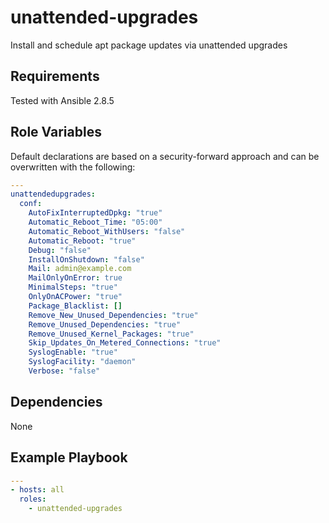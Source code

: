 unattended-upgrades
========

Install and schedule apt package updates via unattended upgrades

Requirements
------------

Tested with Ansible 2.8.5

Role Variables
--------------

Default declarations are based on a security-forward approach and can be overwritten with the following:

```yaml
---
unattendedupgrades:
  conf:
    AutoFixInterruptedDpkg: "true"
    Automatic_Reboot_Time: "05:00"
    Automatic_Reboot_WithUsers: "false"
    Automatic_Reboot: "true"
    Debug: "false"
    InstallOnShutdown: "false"
    Mail: admin@example.com
    MailOnlyOnError: true
    MinimalSteps: "true"
    OnlyOnACPower: "true"
    Package_Blacklist: []
    Remove_New_Unused_Dependencies: "true"
    Remove_Unused_Dependencies: "true"
    Remove_Unused_Kernel_Packages: "true"
    Skip_Updates_On_Metered_Connections: "true"
    SyslogEnable: "true"
    SyslogFacility: "daemon"
    Verbose: "false"
```

Dependencies
------------

None

Example Playbook
----------------

```yaml
---
- hosts: all
  roles:
    - unattended-upgrades
```